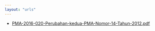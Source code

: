 ```yaml
---
layout: "urls"
---
```

* [PMA-2016-020-Perubahan-kedua-PMA-Nomor-14-Tahun-2012.pdf](PMA-2016-020-Perubahan-kedua-PMA-Nomor-14-Tahun-2012.pdf)
